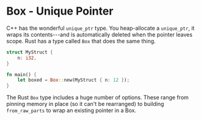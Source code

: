 # Box - Unique Pointer

C++ has the wonderful `unique_ptr` type. You heap-allocate a `unique_ptr`, it wraps its contents---and is automatically deleted when the pointer leaves scope. Rust has a type called `Box` that does the same thing.

```rust
struct MyStruct {
    n: i32,
}

fn main() {
    let boxed = Box::new(MyStruct { n: 12 });
}
```

The Rust `Box` type includes a huge number of options. These range from pinning memory in place (so it can't be rearranged) to building `from_raw_parts` to wrap an existing pointer in a Box.